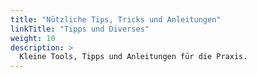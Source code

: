 ```yaml
---
title: "Nützliche Tips, Tricks und Anleitungen"
linkTitle: "Tipps und Diverses"
weight: 10
description: >
  Kleine Tools, Tipps und Anleitungen für die Praxis.
---
```

